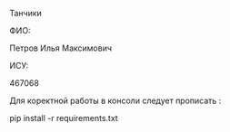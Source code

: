 Танчики 

ФИО:

Петров Илья Максимович 

ИСУ: 

467068

Для коректной работы в консоли следует прописать :

pip install -r requirements.txt 
